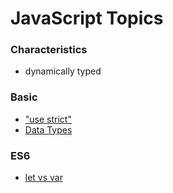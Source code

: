 # JavaScript Topics

### Characteristics
- dynamically typed

### Basic
- ["use strict"](https://github.com/jongeunk0613/WIKI/blob/main/JavaScript/use_strict.md)
- [Data Types](https://github.com/jongeunk0613/WIKI/blob/main/JavaScript/data_types.md)

### ES6
- [let vs var](https://github.com/jongeunk0613/WIKI/blob/main/JavaScript/let_vs_var.md)
